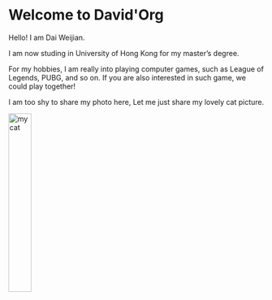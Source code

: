 # Welcome to David'Org

Hello! I am Dai Weijian.

I am now studing in University of Hong Kong for my master’s degree.

For my hobbies, I am really into playing computer games, such as League of Legends, PUBG, and so on. If you are also interested in such game, we could play together!

I am too shy to share my photo here, Let me just share my lovely cat picture.

<img src="assets/IMG_8411.jpeg" alt="my cat" width="30%" />